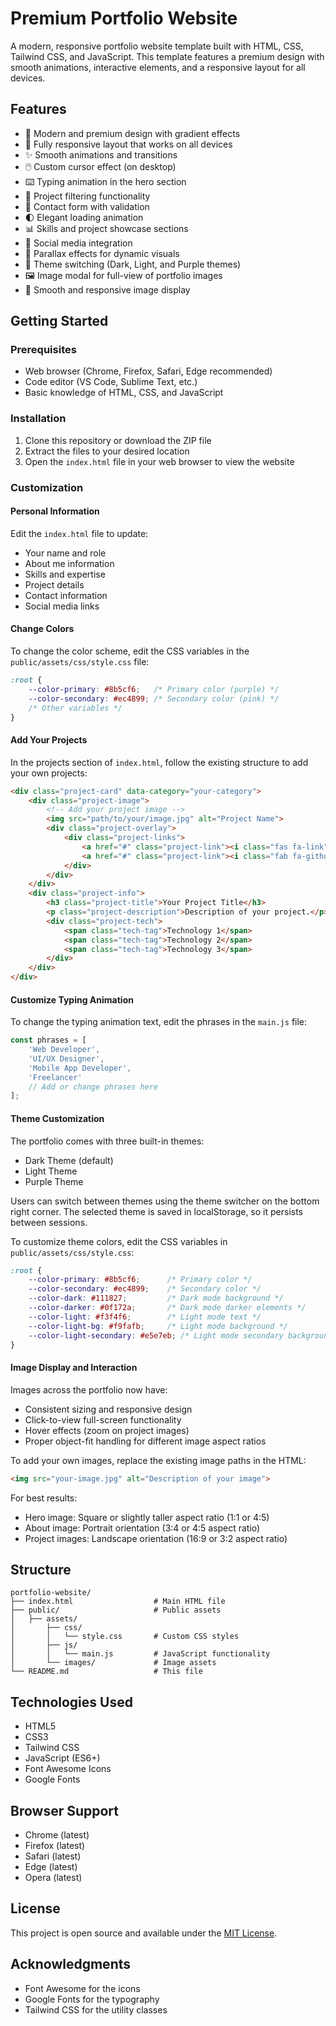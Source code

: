 # Premium Portfolio Website

A modern, responsive portfolio website template built with HTML, CSS, Tailwind CSS, and JavaScript. This template features a premium design with smooth animations, interactive elements, and a responsive layout for all devices.

## Features

- 🎨 Modern and premium design with gradient effects
- 📱 Fully responsive layout that works on all devices
- ✨ Smooth animations and transitions
- 🖱️ Custom cursor effect (on desktop)
- ⌨️ Typing animation in the hero section
- 🔄 Project filtering functionality
- 📝 Contact form with validation
- 🌓 Elegant loading animation
- 📊 Skills and project showcase sections
- 🔗 Social media integration
- 🧩 Parallax effects for dynamic visuals
- 🌈 Theme switching (Dark, Light, and Purple themes)
- 🖼️ Image modal for full-view of portfolio images
- 📲 Smooth and responsive image display

## Getting Started

### Prerequisites

- Web browser (Chrome, Firefox, Safari, Edge recommended)
- Code editor (VS Code, Sublime Text, etc.)
- Basic knowledge of HTML, CSS, and JavaScript

### Installation

1. Clone this repository or download the ZIP file
2. Extract the files to your desired location
3. Open the `index.html` file in your web browser to view the website

### Customization

#### Personal Information

Edit the `index.html` file to update:

- Your name and role
- About me information
- Skills and expertise
- Project details
- Contact information
- Social media links

#### Change Colors

To change the color scheme, edit the CSS variables in the `public/assets/css/style.css` file:

```css
:root {
    --color-primary: #8b5cf6;   /* Primary color (purple) */
    --color-secondary: #ec4899; /* Secondary color (pink) */
    /* Other variables */
}
```

#### Add Your Projects

In the projects section of `index.html`, follow the existing structure to add your own projects:

```html
<div class="project-card" data-category="your-category">
    <div class="project-image">
        <!-- Add your project image -->
        <img src="path/to/your/image.jpg" alt="Project Name">
        <div class="project-overlay">
            <div class="project-links">
                <a href="#" class="project-link"><i class="fas fa-link"></i></a>
                <a href="#" class="project-link"><i class="fab fa-github"></i></a>
            </div>
        </div>
    </div>
    <div class="project-info">
        <h3 class="project-title">Your Project Title</h3>
        <p class="project-description">Description of your project.</p>
        <div class="project-tech">
            <span class="tech-tag">Technology 1</span>
            <span class="tech-tag">Technology 2</span>
            <span class="tech-tag">Technology 3</span>
        </div>
    </div>
</div>
```

#### Customize Typing Animation

To change the typing animation text, edit the phrases in the `main.js` file:

```javascript
const phrases = [
    'Web Developer',
    'UI/UX Designer',
    'Mobile App Developer',
    'Freelancer'
    // Add or change phrases here
];
```

#### Theme Customization

The portfolio comes with three built-in themes:
- Dark Theme (default)
- Light Theme
- Purple Theme

Users can switch between themes using the theme switcher on the bottom right corner. The selected theme is saved in localStorage, so it persists between sessions.

To customize theme colors, edit the CSS variables in `public/assets/css/style.css`:

```css
:root {
    --color-primary: #8b5cf6;      /* Primary color */
    --color-secondary: #ec4899;    /* Secondary color */
    --color-dark: #111827;         /* Dark mode background */
    --color-darker: #0f172a;       /* Dark mode darker elements */
    --color-light: #f3f4f6;        /* Light mode text */
    --color-light-bg: #f9fafb;     /* Light mode background */
    --color-light-secondary: #e5e7eb; /* Light mode secondary background */
}
```

#### Image Display and Interaction

Images across the portfolio now have:
- Consistent sizing and responsive design
- Click-to-view full-screen functionality
- Hover effects (zoom on project images)
- Proper object-fit handling for different image aspect ratios

To add your own images, replace the existing image paths in the HTML:

```html
<img src="your-image.jpg" alt="Description of your image">
```

For best results:
- Hero image: Square or slightly taller aspect ratio (1:1 or 4:5)
- About image: Portrait orientation (3:4 or 4:5 aspect ratio)
- Project images: Landscape orientation (16:9 or 3:2 aspect ratio)

## Structure

```
portfolio-website/
├── index.html                  # Main HTML file
├── public/                     # Public assets
│   ├── assets/
│       ├── css/
│       │   └── style.css       # Custom CSS styles
│       ├── js/
│       │   └── main.js         # JavaScript functionality
│       └── images/             # Image assets
└── README.md                   # This file
```

## Technologies Used

- HTML5
- CSS3
- Tailwind CSS
- JavaScript (ES6+)
- Font Awesome Icons
- Google Fonts

## Browser Support

- Chrome (latest)
- Firefox (latest)
- Safari (latest)
- Edge (latest)
- Opera (latest)

## License

This project is open source and available under the [MIT License](LICENSE).

## Acknowledgments

- Font Awesome for the icons
- Google Fonts for the typography
- Tailwind CSS for the utility classes 